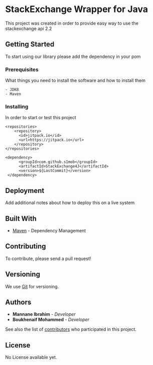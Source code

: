# StackExchange Wrapper for Java 

This project was created in order to provide easy way to use the stackexchange api 2.2

## Getting Started

To start using our library please add the dependency in your pom

### Prerequisites

What things you need to install the software and how to install them

```
- JDK8
- Maven
```

### Installing

In order to start or test this project  

```
<repositories>
    <repository>
      <id>jitpack.io</id>
      <url>https://jitpack.io</url>
    </repository>
</repositories>

<dependency>
      <groupId>com.github.s1mob</groupId>
      <artifactId>StackExchange4J</artifactId>
      <version>${LastCommit}</version>
 </dependency>
```


## Deployment

Add additional notes about how to deploy this on a live system

## Built With

* [Maven](https://maven.apache.org/) - Dependency Management

## Contributing

To contribute, please send a pull request!

## Versioning

We use [Git](https://git-scm.com//) for versioning.

## Authors
* **Mannane Ibrahim** - *Developer* 
* **Boukhenaif Mohammed** - *Developer*


See also the list of [contributors](https://github.com/your/project/contributors) who participated in this project.

## License

No License available yet.